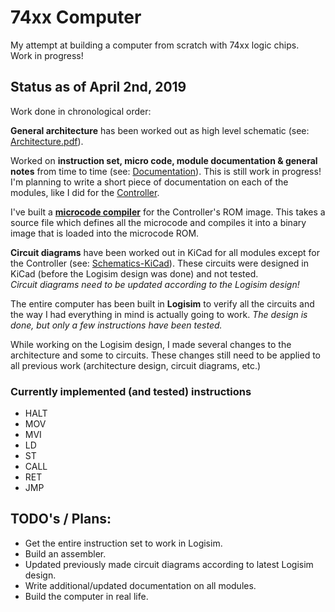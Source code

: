 # 74xx Computer

My attempt at building a computer from scratch with 74xx logic chips.  
Work in progress!

## Status as of April 2nd, 2019

Work done in chronological order:

**General architecture** has been worked out as high level schematic (see: [Architecture.pdf](https://github.com/DutchMaker/TTL-computer/blob/master/Documentation/Architecture.pdf)).  

Worked on **instruction set, micro code, module documentation & general notes** from time to time (see: [Documentation](https://github.com/DutchMaker/TTL-computer/tree/master/Documentation)). This is still work in progress!  
I'm planning to write a short piece of documentation on each of the modules, like I did for the [Controller](https://github.com/DutchMaker/TTL-computer/blob/master/Documentation/Modules/Controller.md).  

I've built a [**microcode compiler**](https://github.com/DutchMaker/TTL-computer/tree/master/Code/Microcode) for the Controller's ROM image. This takes a source file which defines all the microcode and compiles it into a binary image that is loaded into the microcode ROM.

**Circuit diagrams** have been worked out in KiCad for all modules except for the Controller (see: [Schematics-KiCad](https://github.com/DutchMaker/TTL-computer/tree/master/Circuits/Schematics-KiCad)). These circuits were designed in KiCad (before the Logisim design was done) and not tested.  
_Circuit diagrams need to be updated according to the Logisim design!_

The entire computer has been built in **Logisim** to verify all the circuits and the way I had everything in mind is actually going to work. *The design is done, but only a few instructions have been tested.* 

While working on the Logisim design, I made several changes to the architecture and some to circuits. These changes still need to be applied to all previous work (architecture design, circuit diagrams, etc.)

### Currently implemented (and tested) instructions

- HALT
- MOV
- MVI
- LD
- ST
- CALL
- RET
- JMP



## TODO's / Plans:

- Get the entire instruction set to work in Logisim.
- Build an assembler.
- Updated previously made circuit diagrams according to latest Logisim design.
- Write additional/updated documentation on all modules.
- Build the computer in real life.

